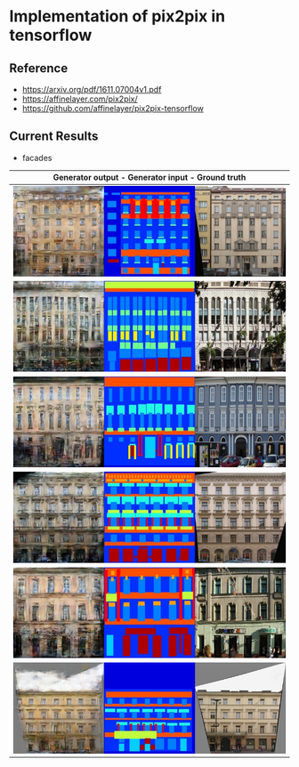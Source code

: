 # Implementation of pix2pix in tensorflow

## Reference

* https://arxiv.org/pdf/1611.07004v1.pdf
* https://affinelayer.com/pix2pix/
* https://github.com/affinelayer/pix2pix-tensorflow

## Current Results

* facades

| Generator output - Generator input - Ground truth |
| --- | 
|![](./results/test_result0_tf.png) |
|![](./results/test_result3_tf.png) |
|![](./results/test_result7_tf.png) |
|![](./results/test_result9_tf.png) |
|![](./results/test_result36_tf.png) |
|![](./results/test_result41_tf.png) |
 

